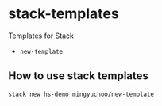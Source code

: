# stack-templates

Templates for Stack

- `new-template`

## How to use stack templates

```bash
stack new hs-demo mingyuchoo/new-template
```
